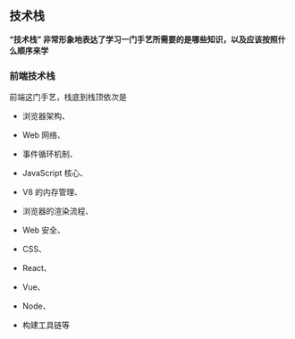 ## 技术栈

__“技术栈” 非常形象地表达了学习一门手艺所需要的是哪些知识，以及应该按照什么顺序来学__

### 前端技术栈

前端这门手艺，栈底到栈顶依次是

* 浏览器架构、

* Web 网络、

* 事件循环机制、

* JavaScript 核心、

* V8 的内存管理、

* 浏览器的渲染流程、

* Web 安全、

* CSS、

* React、

* Vue、

* Node、

* 构建工具链等

